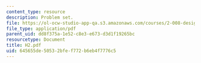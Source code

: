 ```yaml
---
content_type: resource
description: Problem set.
file: https://ol-ocw-studio-app-qa.s3.amazonaws.com/courses/2-008-design-and-manufacturing-ii-spring-2003/645655de50532bfef772b6eb4f7776c5_H2.pdf
file_type: application/pdf
parent_uid: dd8f375a-1e52-c8e3-e673-d3d1f19265bc
resourcetype: Document
title: H2.pdf
uid: 645655de-5053-2bfe-f772-b6eb4f7776c5
---
```

